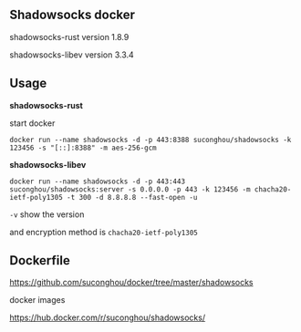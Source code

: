 ## Shadowsocks docker


shadowsocks-rust version 1.8.9

shadowsocks-libev version 3.3.4

## Usage

**shadowsocks-rust**

start docker
```
docker run --name shadowsocks -d -p 443:8388 suconghou/shadowsocks -k 123456 -s "[::]:8388" -m aes-256-gcm
```


**shadowsocks-libev**


```
docker run --name shadowsocks -d -p 443:443 suconghou/shadowsocks:server -s 0.0.0.0 -p 443 -k 123456 -m chacha20-ietf-poly1305 -t 300 -d 8.8.8.8 --fast-open -u
```

`-v` show the version

and encryption method is `chacha20-ietf-poly1305`

## Dockerfile

https://github.com/suconghou/docker/tree/master/shadowsocks

docker images

https://hub.docker.com/r/suconghou/shadowsocks/




